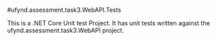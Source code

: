 ﻿#ufynd.assessment.task3.WebAPI.Tests 

This is a .NET Core Unit test Project. It has unit tests written against the ufynd.assessment.task3.WebAPI project.